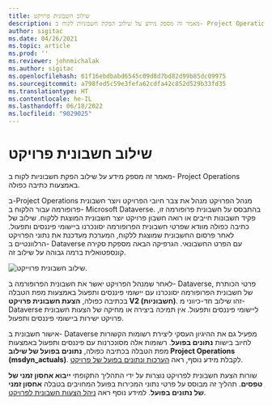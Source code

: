 ```yaml
---
title: שילוב חשבונית פרויקט
description: מאמר זה מספק מידע על שילוב הפקת חשבוניות לקוח ב- Project Operations באמצעות כתיבה כפולה.
author: sigitac
ms.date: 04/26/2021
ms.topic: article
ms.prod: ''
ms.reviewer: johnmichalak
ms.author: sigitac
ms.openlocfilehash: 61f16ebdbabd6545c09d8d7bd82d99b85dc09975
ms.sourcegitcommit: a798fed5c59e3fefa62cdfa42c852d529b33fd35
ms.translationtype: HT
ms.contentlocale: he-IL
ms.lasthandoff: 06/18/2022
ms.locfileid: "9029025"
---
```

# <a name="project-invoice-integration"></a>שילוב חשבונית פרויקט

מאמר זה מספק מידע על שילוב הפקת חשבוניות לקוח ב- Project Operations באמצעות כתיבה כפולה.

ב-Project Operations מנהל הפרויקט מנהל את צבר חיובי הפרויקט ויוצר חשבונית פרופורמה עבור הלקוח ב- Microsoft Dataverse. בהתבסס על חשבונית פרופורמה זו, פקיד חשבונות חייבים או רואה חשבון פרויקט יוצר חשבונית המוצגת ללקוח. שילוב של כתיבה כפולה מוודא שפרטי חשבונית הפרופורמה יסונכרנו ביישומי פיננסים ותפעול. לאחר פרסום החשבונית שמוצגת ללקוח, המערכת מעדכנת את נתוני הפרויקט הרלוונטיים ב- Dataverse עם הפרט החשבונאי. הגרפיקה הבאה מספקת סקירה קונספטואלית ברמה גבוהה על שילוב זה.

   ![שילוב חשבונית פרוייקט.](./media/DW5Invoicing.png)

לאחר שמנהל הפרויקט יאשר את חשבונית הפרופורמה ב- Dataverse, פרטי הכותרת של חשבונית הפרופורמה יסונכרנו עם יישומי פיננסים ותפעול באמצעות מפת הטבלה בכתיבה כפולה, **הצעת חשבונית פרויקט V2 (חשבוניות)**. זהו שילוב חד-כיווני מ- Dataverse ליישומי פיננסים ותפעול. אין תמיכה ביצירה או מחיקה של הצעות חשבונית פרויקט ישירות ביישומי פיננסים ותפעול.

אישור חשבונית ב- Dataverse מפעיל גם את ההיגיון העסקי ליצירת רשומות הקשורות לחיוב בישות **נתונים בפועל**. רשומות אלה מסונכרנות עם פיננסים ותפעול באמצעות מפת הטבלה בכתיבה כפולה, **נתונים בפועל של שילוב Project Operations‏ (msdyn\_actuals)**. לקבלת מידע נוסף, ראה [הערכות ונתונים בפועל של פרויקט](resource-dual-write-estimates-actuals.md). 

שורות הצעת חשבונית לפרויקט נוצרות על ידי התהליך התקופתי **ייבוא אחסון זמני של טפסים**. תהליך זה מבוסס על פרטי נתוני המכירות בפועל המחויבים בטבלה **אחסון זמני של נתונים בפועל**. למידע נוסף ראה [ניהל הצעות חשבונית לפרויקט](../invoicing/format-update-project-invoice-proposals.md#create-project-invoice-proposals). 
